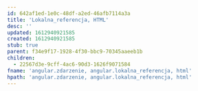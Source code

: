 ```yaml
---
id: 642af1ed-1e0c-48df-a2ed-46afb7114a3a
title: 'Lokalna_referencja, HTML'
desc: ''
updated: 1612940921585
created: 1612940921585
stub: true
parent: f34e9f17-1928-4f30-bbc9-70345aaeeb1b
children:
  - 22567d3e-9cff-4ac6-90d3-1626f9071584
fname: 'angular.zdarzenie, angular.lokalna_referencja, html'
hpath: 'angular.zdarzenie, angular.lokalna_referencja, html'
---
```



